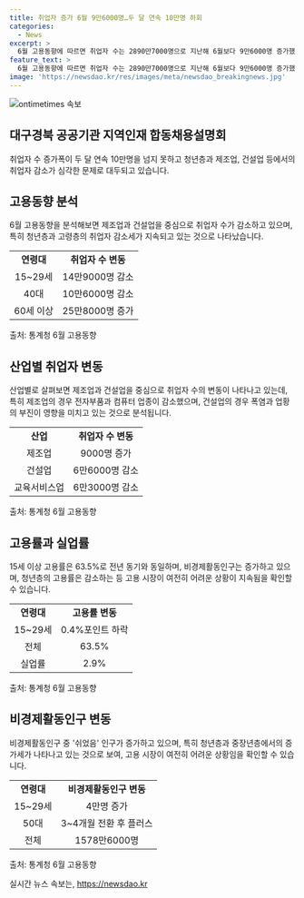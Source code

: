 ```yaml
---
title: 취업자 증가 6월 9만6000명…두 달 연속 10만명 하회
categories:
  - News
excerpt: >
  6월 고용동향에 따르면 취업자 수는 2890만7000명으로 지난해 6월보다 9만6000명 증가했다. 그러나 청년층 취업자는 14만9000명 감소한 반면 고령층은 증가세를 보였다. 제조업과 건설업 취업자 수는 줄어들었고, 고용률도 청년층에서 떨어졌으며 실업자와 비경제활동인구가 증가했다. 50대 여성의 비경제활동인구는 특히 두드러졌다.
feature_text: >
  6월 고용동향에 따르면 취업자 수는 2890만7000명으로 지난해 6월보다 9만6000명 증가했다. 그러나 청년층 취업자는 14만9000명 감소한 반면 고령층은 증가세를 보였다. 제조업과 건설업 취업자 수는 줄어들었고, 고용률도 청년층에서 떨어졌으며 실업자와 비경제활동인구가 증가했다. 50대 여성의 비경제활동인구는 특히 두드러졌다.
image: 'https://newsdao.kr/res/images/meta/newsdao_breakingnews.jpg'
---
```


<p><img src="https://newsdao.kr/res/images/meta/newsdao_breakingnews.jpg" alt="ontimetimes 속보" /></p>

<h2 data-ke-size="size26">대구경북 공공기관 지역인재 합동채용설명회</h2>

<p data-ke-size="size16">취업자 수 증가폭이 두 달 연속 10만명을 넘지 못하고 청년층과 제조업, 건설업 등에서의 취업자 감소가 심각한 문제로 대두되고 있습니다.</p>

<h2 data-ke-size="size20">고용동향 분석</h2>

<p data-ke-size="size16">6월 고용동향을 분석해보면 제조업과 건설업을 중심으로 취업자 수가 감소하고 있으며, 특히 청년층과 고령층의 취업자 감소세가 지속되고 있는 것으로 나타났습니다.</p>

<table>
  <tr>
    <td style="text-align: center; height: 17px;"><b>연령대</b></td>
    <td style="text-align: center; height: 17px;"><b>취업자 수 변동</b></td>
  </tr>
  <tr>
    <td style="text-align: center; height: 17px;">15~29세</td>
    <td style="text-align: center; height: 17px;">14만9000명 감소</td>
  </tr>
  <tr>
    <td style="text-align: center; height: 17px;">40대</td>
    <td style="text-align: center; height: 17px;">10만6000명 감소</td>
  </tr>
  <tr>
    <td style="text-align: center; height: 17px;">60세 이상</td>
    <td style="text-align: center; height: 17px;">25만8000명 증가</td>
  </tr>
</table>

<p data-ke-size="size16">출처: 통계청 6월 고용동향</p>

<h2 data-ke-size="size20">산업별 취업자 변동</h2>

<p data-ke-size="size16">산업별로 살펴보면 제조업과 건설업을 중심으로 취업자 수의 변동이 나타나고 있는데, 특히 제조업의 경우 전자부품과 컴퓨터 업종이 감소했으며, 건설업의 경우 폭염과 업황의 부진이 영향을 미치고 있는 것으로 분석됩니다.</p>

<table>
  <tr>
    <td style="text-align: center; height: 17px;"><b>산업</b></td>
    <td style="text-align: center; height: 17px;"><b>취업자 수 변동</b></td>
  </tr>
  <tr>
    <td style="text-align: center; height: 17px;">제조업</td>
    <td style="text-align: center; height: 17px;">9000명 증가</td>
  </tr>
  <tr>
    <td style="text-align: center; height: 17px;">건설업</td>
    <td style="text-align: center; height: 17px;">6만6000명 감소</td>
  </tr>
  <tr>
    <td style="text-align: center; height: 17px;">교육서비스업</td>
    <td style="text-align: center; height: 17px;">6만3000명 감소</td>
  </tr>
</table>

<p data-ke-size="size16">출처: 통계청 6월 고용동향</p>

<h2 data-ke-size="size20">고용률과 실업률</h2>

<p data-ke-size="size16">15세 이상 고용률은 63.5%로 전년 동기와 동일하며, 비경제활동인구는 증가하고 있으며, 청년층의 고용률은 감소하는 등 고용 시장이 여전히 어려운 상황이 지속됨을 확인할 수 있습니다.</p>

<table>
  <tr>
    <td style="text-align: center; height: 17px;"><b>연령대</b></td>
    <td style="text-align: center; height: 17px;"><b>고용률 변동</b></td>
  </tr>
  <tr>
    <td style="text-align: center; height: 17px;">15~29세</td>
    <td style="text-align: center; height: 17px;">0.4%포인트 하락</td>
  </tr>
  <tr>
    <td style="text-align: center; height: 17px;">전체</td>
    <td style="text-align: center; height: 17px;">63.5%</td>
  </tr>
  <tr>
    <td style="text-align: center; height: 17px;">실업률</td>
    <td style="text-align: center; height: 17px;">2.9%</td>
  </tr>
</table>

<p data-ke-size="size16">출처: 통계청 6월 고용동향</p>

<h2 data-ke-size="size20">비경제활동인구 변동</h2>

<p data-ke-size="size16">비경제활동인구 중 '쉬었음' 인구가 증가하고 있으며, 특히 청년층과 중장년층에서의 증가세가 나타나고 있는 것으로 보여, 고용 시장이 여전히 어려운 상황임을 확인할 수 있습니다.</p>

<table>
  <tr>
    <td style="text-align: center; height: 17px;"><b>연령대</b></td>
    <td style="text-align: center; height: 17px;"><b>비경제활동인구 변동</b></td>
  </tr>
  <tr>
    <td style="text-align: center; height: 17px;">15~29세</td>
    <td style="text-align: center; height: 17px;">4만명 증가</td>
  </tr>
  <tr>
    <td style="text-align: center; height: 17px;">50대</td>
    <td style="text-align: center; height: 17px;">3~4개월 전환 후 플러스</td>
  </tr>
  <tr>
    <td style="text-align: center; height: 17px;">전체</td>
    <td style="text-align: center; height: 17px;">1578만6000명</td>
  </tr>
</table>

<p data-ke-size="size16">출처: 통계청 6월 고용동향</p>
실시간 뉴스 속보는, <a href="https://newsdao.kr" rel="dofollow">https://newsdao.kr</a>


